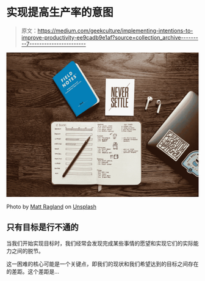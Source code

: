 # 实现提高生产率的意图

> 原文：<https://medium.com/geekculture/implementing-intentions-to-improve-productivity-ee9cadb9e1af?source=collection_archive---------7----------------------->

![](img/51b2a35ed0cbed2d02057e66ec47bce8.png)

Photo by [Matt Ragland](https://unsplash.com/@mattragland?utm_source=medium&utm_medium=referral) on [Unsplash](https://unsplash.com?utm_source=medium&utm_medium=referral)

## 只有目标是行不通的

当我们开始实现目标时，我们经常会发现完成某些事情的愿望和实现它们的实际能力之间的脱节。

这一困难的核心可能是一个关键点，即我们的现状和我们希望达到的目标之间存在的差距。这个差距是…